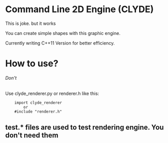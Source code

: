 # Command Line 2D Engine (CLYDE)

This is joke. but it works

You can create simple shapes with this graphic engine.

Currently writing C++11 Version for better efficiency.

# How to use?
###### Don't
Use clyde_renderer.py or renderer.h like this:
    
        import clyde_renderer
            or 
        #include "renderer.h"


## test.* files are used to test rendering engine. You don't need them